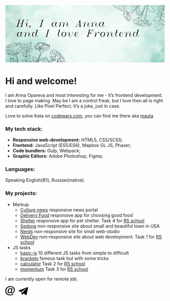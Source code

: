 

<p align="center">
    <img src="https://github.com/mauta/mauta/blob/master/banner2.jpg" width="854" " />
</p>

# Hi and welcome! 

I am Anna Opareva and most interesting for me - it’s frontend development. I love to page making. May be I am a control freak, but I love then all is right and carefully. Like Pixel Perfect. It’s a joke, just in case.

Love to solve Kata on [codewars.com](https://www.codewars.com/), you can find me there aka [mauta](https://www.codewars.com/users/mauta)


### My tech stack:

- **Responsive web-development:** HTML5, CSS/SCSS;
- **Frontend:** JavaScript (ES5/ES6), Mapbox GL JS, Phaser;
- **Code bundlers:** Gulp, Webpack;
- **Graphic Editors:** Adobe Photoshop, Figma;

### Languages:
Speaking English(B1), Russian(native).

### My projects:

* Markup
    * [Culture news](https://mauta.github.io/culture_news/) responsive news portal
    * [Delivery Food](https://mauta.github.io/dilivery/) responsive app for choosing good food
    * [Shelter](https://github.com/mauta/shelter) responsive app for pet shelter. Task 4 for [RS school](https://rs.school/)
    * [Sedona](https://mauta.github.io/sedona/) non-responsive site about small and beautiful town in USA
    * [Nerds](https://mauta.github.io/nerds/) non-responsive site for small web-studio
    * [WebDev](https://github.com/mauta/webdev) non-responsive site about web development. Task 1 for [RS school](https://rs.school/)
* JS tasks
    * [basic-js](https://github.com/mauta/basic-js) 10 different JS tasks from simple to difficult
    * [brackets](https://github.com/mauta/brackets) famous task but with some tricks
    * [calculator](https://github.com/mauta/calculator) Task 2 for [RS school](https://rs.school/)
    * [momentum](https://github.com/mauta/momentum) Task 3 for [RS school](https://rs.school/)
    

I am currently open for remote job.

<p >
<a href="mailto:anna.opareva@gmail.com"><img height="30" src="https://github.com/mauta/mauta/blob/master/iconmonstr-email-12.svg"></a>&nbsp;&nbsp;
<a href="https://t.me/annamauta"><img height="30" src="https://github.com/mauta/mauta/blob/master/iconmonstr-telegram-1.svg"></a>&nbsp;&nbsp;
</p>
